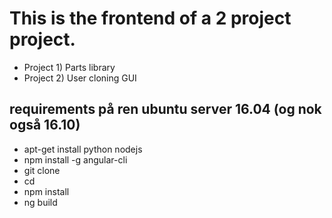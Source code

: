 # This is the frontend of a 2 project project.
  - Project 1) Parts library
  - Project 2) User cloning GUI

  
## requirements på ren ubuntu server 16.04 (og nok også 16.10)
  - apt-get install python nodejs
  - npm install -g angular-cli
  - git clone <this repo>
  - cd <this repo>
  - npm install
  - ng build

